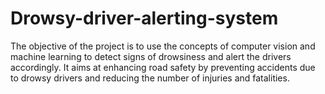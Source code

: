 # Drowsy-driver-alerting-system
The objective of the project is to use the concepts of computer vision and machine learning to detect signs of drowsiness and alert the drivers accordingly. It aims at enhancing road safety by preventing accidents due to drowsy drivers and reducing the number of injuries and fatalities.
